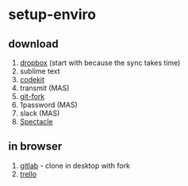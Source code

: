 # setup-enviro

## download
1. [dropbox](https://www.dropbox.com) (start with because the sync takes time)
2. sublime text
3. [codekit](https://codekitapp.com)
4. transmit (MAS)
5. [git-fork](https://git-fork.com)
6. 1password (MAS)
7. slack (MAS)
8. [Spectacle](https://www.spectacleapp.com)


## in browser
1. [gitlab](https://gitlab.com) - clone in desktop with fork
2. [trello](https://trello.com)

